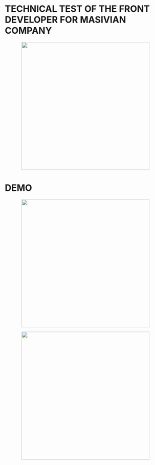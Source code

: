 # TECHNICAL TEST OF THE FRONT DEVELOPER FOR MASIVIAN COMPANY

<p align="center"><img src="https://sad-lamarr-db9cc6.netlify.app/descripcion.png" width="400"></p>

# DEMO

<p align="center"><img src="https://clipmarcos.github.io/masiv/demo1.png" width="400"></p>

<p align="center"><img src="https://clipmarcos.github.io/masiv/demo2.png" width="400"></p>
